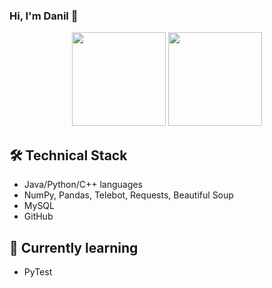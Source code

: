 ### Hi, I'm Danil 👋


<p align='center'>
   <a href="https://github-readme-stats.vercel.app/api?username=uglyurod&show_icons=true&count_private=true"><img
           height=150
           src="https://github-readme-stats.vercel.app/api?username=uglyurod&show_icons=true&count_private=true"/></a>
   <a href="https://github.com/uglyurod/github-readme-stats"><img height=150
                                                                  src="https://github-readme-stats.vercel.app/api/top-langs/?username=uglyurod&layout=compact"/></a>
</p>

## 🛠 Technical Stack
* Java/Python/C++ languages
* NumPy, Pandas, Telebot, Requests, Beautiful Soup
* MySQL
* GitHub

## 🌱 Currently learning
* PyTest

<!--
**uglyurod/uglyurod** is a ✨ _special_ ✨ repository because its `README.md` (this file) appears on your GitHub profile.

Here are some ideas to get you started:

- 🔭 I’m currently working on ...
- 🌱 I’m currently learning ...
- 👯 I’m looking to collaborate on ...
- 🤔 I’m looking for help with ...
- 💬 Ask me about ...
- 📫 How to reach me: ...
- 😄 Pronouns: ...
- ⚡ Fun fact: ...
-->
